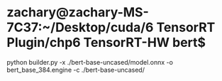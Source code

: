 # zachary@zachary-MS-7C37:~/Desktop/cuda/6 TensorRT Plugin/chp6 TensorRT-HW bert$
python builder.py -x ./bert-base-uncased/model.onnx -o bert_base_384.engine -c ./bert-base-uncased/


